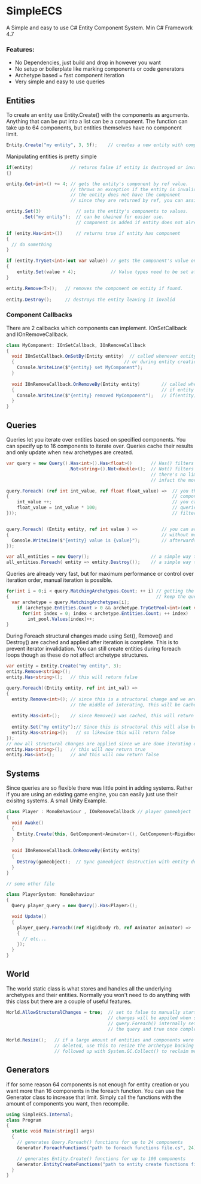 # SimpleECS
A Simple and easy to use C# Entity Component System.
Min C# Framework 4.7

### Features:
* No Dependencies, just build and drop in however you want
* No setup or boilerplate like marking components or code generators
* Archetype based = fast component iteration
* Very simple and easy to use queries

## Entities
To create an entity use Entity.Create() with the components as arguments. 
Anything that can be put into a list can be a component.
The function can take up to 64 components, but entities themselves have 
no component limit.
```C#
Entity.Create("my entity", 3, 5f);    // creates a new entity with components
```

Manipulating entities is pretty simple
```C#
if(entity)              // returns false if entity is destroyed or invalid
{}

entity.Get<int>() += 4; // gets the entity's component by ref value.
                        // throws an exception if the entity is invalid or
                        // the entity does not have the component
                        // since they are returned by ref, you can assign values directly

entity.Set(3)             // sets the entity's components to values.
      .Set("my entity");  // can be chained for easier use.
                          // component is added if entity does not already contain one 

if (enity.Has<int>())     // returns true if entity has component
{
  // do something
}

if (entity.TryGet<int>(out var value)) // gets the component's value on entity, returns false if not found
{
    entity.Set(value + 4);             // Value types need to be set afterwards for changes to take place
}

entity.Remove<T>();   // removes the component on entity if found.
                    
entity.Destroy();     // destroys the entity leaving it invalid

```

### Component Callbacks
There are 2 callbacks which components can implement. IOnSetCallback and IOnRemoveCallback.
```C#
class MyComponent: IOnSetCallback, IOnRemoveCallback
{
  void IOnSetCallback.OnSetBy(Entity entity)  // called whenever entity sets the component with OnSet()
  {                                         // or during entity creation
    Console.WriteLine($"{entity} set MyComponent");    
  }
  
  void IOnRemoveCallback.OnRemoveBy(Entity entity)        // called when entity removes the component or
  {                                                       // if entity was destroyed. If entity was destroyed
    Console.WriteLine($"{entity} removed MyComponent");   // if(entity) will be false
  }
}
```

## Queries

Queries let you iterate over entities based on specified components.
You can specify up to 16 components to iterate over.
Queries cache their results and only update when new archetypes are created.

```C#
var query = new Query().Has<int>().Has<float>()       // Has() filters entities to those with components
                       .Not<string>().Not<double>();  // Not() filters for those that do not
                                                      // there's no limit to the amount of filters you can add
                                                      // infact the more specific the better

query.Foreach( (ref int int_value, ref float float_value) =>  // you then use the foreach function to update your components
{                                                             // components must be prefaced with the ref modifier
    int_value ++;                                             // you can use up to 16 components as parameters
    float_value = int_value * 100;                            // queries operate only on entities that match both the query 
}));                                                          // filter and contains all the foreach parameters


query.Foreach( (Entity entity, ref int value ) =>         // you can access the owner entity by putting it in the first position
{                                                         // without modifiers. You can then add any components you want to use
  Console.WriteLine($"{entity} value is {value}");        // afterwards
});

var all_entities = new Query();                       // a simple way to match against all entities is to make a query with no filters
all_entities.Foreach( entity => entity.Destroy());    // a simple way to delete all entities
```

Queries are already very fast, but for maximum performance or control
over iteration order, manual iteration is possible.
```C#
for(int i = 0;i < query.MatchingArchetypes.Count; ++ i) // getting the matching archetype count will 
{                                                       // keep the query up-to-date
  var archetype = query.MatchingArchetypes[i];
    if (archetype.Entities.Count > 0 && archetype.TryGetPool<int>(out var int_pool))
      for(int index = 0; index < archetype.Entities.Count; ++ index)
        int_pool.Values[index]++;
}
```

During Foreach structural changes made using Set(), Remove() and Destroy() are
cached and applied after iteration is complete. This is to prevent iterator
invalidation. You can still create entities during foreach loops though as these
do not affect archetype structures.

```C#
var entity = Entity.Create("my entity", 3);
entity.Remove<string>();
entity.Has<string>();   // this will return false

query.Foreach((Entity entity, ref int int_val) =>
{
  entity.Remove<int>(); // since this is a structural change and we are in 
                        // the middle of interating, this will be cached
  
  entity.Has<int>();    // since Remove() was cached, this will return true
  
  entity.Set("my entity");// Since this is structural this will also be cached
  entity.Has<string>();   // so likewise this will return false
});
// now all structural changes are applied since we are done iterating entities
entity.Has<string>();   // this will now return true
entity.Has<int>();      // and this will now return false
```

## Systems

Since queries are so flexible there was little point in adding systems. Rather if you 
are using an existing game engine, you can easily just use their exisitng systems.
A small Unity Example.

```C#
class Player : MonoBehaviour , IOnRemoveCallback // player gameobject
{
  void Awake()
  {
    Entity.Create(this, GetComponent<Animator>(), GetComponent<Rigidbody>()); //...etc
  }
  
  void IOnRemoveCallback.OnRemoveBy(Entity entity)
  {
    Destroy(gameobject);  // Sync gameobject destruction with entity destruction
  }
}

// some other file

class PlayerSystem: MonoBehaviour
{
  Query player_query = new Query().Has<Player>();

  void Update()
  {
    player_query.Foreach((ref Rigidbody rb, ref Animator animator) =>
    {
      // etc...
    });
  }
}
```
## World
The world static class is what stores and handles all the underlying
archetypes and their entities. Normally you won't need to do anything with
this class but there are a couple of useful features.
```C#
World.AllowStructuralChanges = true;  // set to false to manually start caching structural changes
                                      // changes will be appiled when set back to true.
                                      // query.Foreach() internally sets this to false before starting
                                      // the query and true once complete
                                      
World.Resize();   // if a large amount of entities and components were recently
                  // deleted, use this to resize the archetype backing arrays. This can be
                  // followed up with System.GC.Collect() to reclaim memory.
```

## Generators
if for some reason 64 components is not enough for entity creation or
you want more than 16 components in the foreach function. You can use
the Generator class to increase that limit. Simply call the functions
with the amount of components you want, then recompile.

```C#
using SimpleECS.Internal;
class Program
{
  static void Main(string[] args)
  {
    // generates Query.Foreach() functions for up to 24 components
    Generator.ForeachFunctions("path to foreach functions file.cs", 24); 

    // generates Entity.Create() functions for up to 100 components
    Generator.EntityCreateFunctions("path to entity create functions file.cs", 100); 
  }
}
```
